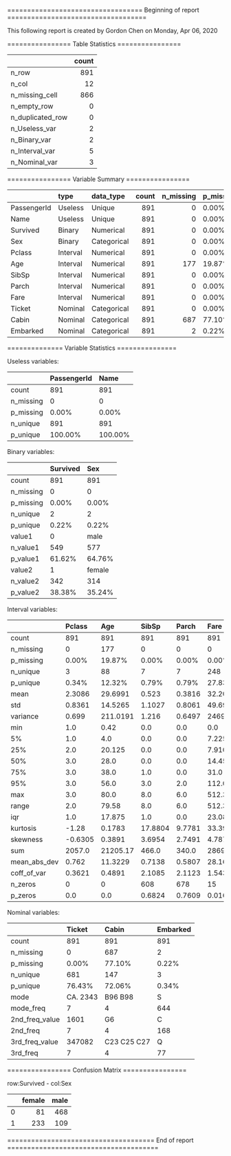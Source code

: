 ================================== Beginning of report ===================================



This following report is created by Gordon Chen on Monday, Apr 06, 2020



================ Table Statistics ================

|                  |   count |
|:-----------------|--------:|
| n_row            |     891 |
| n_col            |      12 |
| n_missing_cell   |     866 |
| n_empty_row      |       0 |
| n_duplicated_row |       0 |
| n_Useless_var    |       2 |
| n_Binary_var     |       2 |
| n_Interval_var   |       5 |
| n_Nominal_var    |       3 |





================ Variable Summary ================

|             | type     | data_type   |   count |   n_missing | p_missing   |   n_unique | p_unique   |
|:------------|:---------|:------------|--------:|------------:|:------------|-----------:|:-----------|
| PassengerId | Useless  | Unique      |     891 |           0 | 0.00%       |        891 | 100.00%    |
| Name        | Useless  | Unique      |     891 |           0 | 0.00%       |        891 | 100.00%    |
| Survived    | Binary   | Numerical   |     891 |           0 | 0.00%       |          2 | 0.22%      |
| Sex         | Binary   | Categorical |     891 |           0 | 0.00%       |          2 | 0.22%      |
| Pclass      | Interval | Numerical   |     891 |           0 | 0.00%       |          3 | 0.34%      |
| Age         | Interval | Numerical   |     891 |         177 | 19.87%      |         88 | 12.32%     |
| SibSp       | Interval | Numerical   |     891 |           0 | 0.00%       |          7 | 0.79%      |
| Parch       | Interval | Numerical   |     891 |           0 | 0.00%       |          7 | 0.79%      |
| Fare        | Interval | Numerical   |     891 |           0 | 0.00%       |        248 | 27.83%     |
| Ticket      | Nominal  | Categorical |     891 |           0 | 0.00%       |        681 | 76.43%     |
| Cabin       | Nominal  | Categorical |     891 |         687 | 77.10%      |        147 | 72.06%     |
| Embarked    | Nominal  | Categorical |     891 |           2 | 0.22%       |          3 | 0.34%      |





============== Variable Statistics ===============



Useless variables:

|           | PassengerId   | Name    |
|:----------|:--------------|:--------|
| count     | 891           | 891     |
| n_missing | 0             | 0       |
| p_missing | 0.00%         | 0.00%   |
| n_unique  | 891           | 891     |
| p_unique  | 100.00%       | 100.00% |



Binary variables:

|           | Survived   | Sex    |
|:----------|:-----------|:-------|
| count     | 891        | 891    |
| n_missing | 0          | 0      |
| p_missing | 0.00%      | 0.00%  |
| n_unique  | 2          | 2      |
| p_unique  | 0.22%      | 0.22%  |
| value1    | 0          | male   |
| n_value1  | 549        | 577    |
| p_value1  | 61.62%     | 64.76% |
| value2    | 1          | female |
| n_value2  | 342        | 314    |
| p_value2  | 38.38%     | 35.24% |



Interval variables:

|              | Pclass   | Age      | SibSp   | Parch   | Fare       |
|:-------------|:---------|:---------|:--------|:--------|:-----------|
| count        | 891      | 891      | 891     | 891     | 891        |
| n_missing    | 0        | 177      | 0       | 0       | 0          |
| p_missing    | 0.00%    | 19.87%   | 0.00%   | 0.00%   | 0.00%      |
| n_unique     | 3        | 88       | 7       | 7       | 248        |
| p_unique     | 0.34%    | 12.32%   | 0.79%   | 0.79%   | 27.83%     |
| mean         | 2.3086   | 29.6991  | 0.523   | 0.3816  | 32.2042    |
| std          | 0.8361   | 14.5265  | 1.1027  | 0.8061  | 49.6934    |
| variance     | 0.699    | 211.0191 | 1.216   | 0.6497  | 2469.4368  |
| min          | 1.0      | 0.42     | 0.0     | 0.0     | 0.0        |
| 5%           | 1.0      | 4.0      | 0.0     | 0.0     | 7.225      |
| 25%          | 2.0      | 20.125   | 0.0     | 0.0     | 7.9104     |
| 50%          | 3.0      | 28.0     | 0.0     | 0.0     | 14.4542    |
| 75%          | 3.0      | 38.0     | 1.0     | 0.0     | 31.0       |
| 95%          | 3.0      | 56.0     | 3.0     | 2.0     | 112.0792   |
| max          | 3.0      | 80.0     | 8.0     | 6.0     | 512.3292   |
| range        | 2.0      | 79.58    | 8.0     | 6.0     | 512.3292   |
| iqr          | 1.0      | 17.875   | 1.0     | 0.0     | 23.0896    |
| kurtosis     | -1.28    | 0.1783   | 17.8804 | 9.7781  | 33.3981    |
| skewness     | -0.6305  | 0.3891   | 3.6954  | 2.7491  | 4.7873     |
| sum          | 2057.0   | 21205.17 | 466.0   | 340.0   | 28693.9493 |
| mean_abs_dev | 0.762    | 11.3229  | 0.7138  | 0.5807  | 28.1637    |
| coff_of_var  | 0.3621   | 0.4891   | 2.1085  | 2.1123  | 1.5431     |
| n_zeros      | 0        | 0        | 608     | 678     | 15         |
| p_zeros      | 0.0      | 0.0      | 0.6824  | 0.7609  | 0.0168     |



Nominal variables:

|                | Ticket   | Cabin       | Embarked   |
|:---------------|:---------|:------------|:-----------|
| count          | 891      | 891         | 891        |
| n_missing      | 0        | 687         | 2          |
| p_missing      | 0.00%    | 77.10%      | 0.22%      |
| n_unique       | 681      | 147         | 3          |
| p_unique       | 76.43%   | 72.06%      | 0.34%      |
| mode           | CA. 2343 | B96 B98     | S          |
| mode_freq      | 7        | 4           | 644        |
| 2nd_freq_value | 1601     | G6          | C          |
| 2nd_freq       | 7        | 4           | 168        |
| 3rd_freq_value | 347082   | C23 C25 C27 | Q          |
| 3rd_freq       | 7        | 4           | 77         |





================ Confusion Matrix ================

row:Survived - col:Sex

|    |   female |   male |
|---:|---------:|-------:|
|  0 |       81 |    468 |
|  1 |      233 |    109 |

===================================== End of report ======================================
